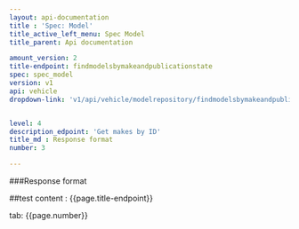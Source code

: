 ```yaml
---
layout: api-documentation
title : 'Spec: Model'
title_active_left_menu: Spec Model
title_parent: Api documentation

amount_version: 2
title-endpoint: findmodelsbymakeandpublicationstate
spec: spec_model
version: v1
api: vehicle
dropdown-link: 'v1/api/vehicle/modelrepository/findmodelsbymakeandpublicationstate'


level: 4
description_edpoint: 'Get makes by ID'
title_md : Response format
number: 3

---
```


###Response format

##test content : {{page.title-endpoint}} 

tab: {{page.number}}